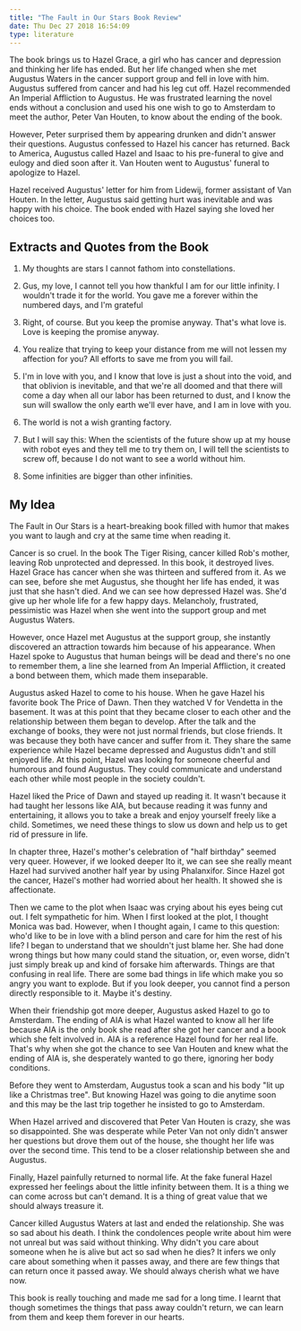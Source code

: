 ```yaml
---
title: "The Fault in Our Stars Book Review"
date: Thu Dec 27 2018 16:54:09
type: literature
---
```

The book brings us to Hazel Grace, a girl who has cancer and depression
and thinking her life has ended. But her life changed when she met
Augustus Waters in the cancer support group and fell in love with him.
Augustus suffered from cancer and had his leg cut off. Hazel recommended
An Imperial Affliction to Augustus. He was frustrated learning the novel
ends without a conclusion and used his one wish to go to Amsterdam to
meet the author, Peter Van Houten, to know about the ending of the book.

However, Peter surprised them by appearing drunken and didn't answer
their questions. Augustus confessed to Hazel his cancer has returned.
Back to America, Augustus called Hazel and Isaac to his pre-funeral to
give and eulogy and died soon after it. Van Houten went to Augustus'
funeral to apologize to Hazel.

Hazel received Augustus' letter for him from Lidewij, former assistant
of Van Houten. In the letter, Augustus said getting hurt was inevitable
and was happy with his choice. The book ended with Hazel saying she
loved her choices too.

## Extracts and Quotes from the Book

1.  My thoughts are stars I cannot fathom into constellations.

2.  Gus, my love, I cannot tell you how thankful I am for our little
    infinity. I wouldn't trade it for the world. You gave me a forever
    within the numbered days, and I'm grateful

3.  Right, of course. But you keep the promise anyway. That's what love
    is. Love is keeping the promise anyway.

4.  You realize that trying to keep your distance from me will not
    lessen my affection for you? All efforts to save me from you will
    fail.

5.  I'm in love with you, and I know that love is just a shout into the
    void, and that oblivion is inevitable, and that we're all doomed and
    that there will come a day when all our labor has been returned to
    dust, and I know the sun will swallow the only earth we'll ever
    have, and I am in love with you.

6.  The world is not a wish granting factory.

7.  But I will say this: When the scientists of the future show up at my
    house with robot eyes and they tell me to try them on, I will tell
    the scientists to screw off, because I do not want to see a world
    without him.

8.  Some infinities are bigger than other infinities.

## My Idea

The Fault in Our Stars is a heart-breaking book filled with humor that
makes you want to laugh and cry at the same time when reading it.

Cancer is so cruel. In the book The Tiger Rising, cancer killed Rob's
mother, leaving Rob unprotected and depressed. In this book, it
destroyed lives. Hazel Grace has cancer when she was thirteen and
suffered from it. As we can see, before she met Augustus, she thought
her life has ended, it was just that she hasn't died. And we can see how
depressed Hazel was. She'd give up her whole life for a few happy days.
Melancholy, frustrated, pessimistic was Hazel when she went into the
support group and met Augustus Waters.

However, once Hazel met Augustus at the support group, she instantly
discovered an attraction towards him because of his appearance. When
Hazel spoke to Augustus that human beings will be dead and there's no
one to remember them, a line she learned from An Imperial Affliction, it
created a bond between them, which made them inseparable.

Augustus asked Hazel to come to his house. When he gave Hazel his
favorite book The Price of Dawn. Then they watched V for Vendetta in the
basement. It was at this point that they became closer to each other and
the relationship between them began to develop. After the talk and the
exchange of books, they were not just normal friends, but close friends.
It was because they both have cancer and suffer from it. They share the
same experience while Hazel became depressed and Augustus didn't and
still enjoyed life. At this point, Hazel was looking for someone
cheerful and humorous and found Augustus. They could communicate and
understand each other while most people in the society couldn't.

Hazel liked the Price of Dawn and stayed up reading it. It wasn't
because it had taught her lessons like AIA, but because reading it was
funny and entertaining, it allows you to take a break and enjoy yourself
freely like a child. Sometimes, we need these things to slow us down and
help us to get rid of pressure in life.

In chapter three, Hazel's mother's celebration of "half birthday" seemed
very queer. However, if we looked deeper Ito it, we can see she really
meant Hazel had survived another half year by using Phalanxifor. Since
Hazel got the cancer, Hazel's mother had worried about her health. It
showed she is affectionate.

Then we came to the plot when Isaac was crying about his eyes being cut
out. I felt sympathetic for him. When I first looked at the plot, I
thought Monica was bad. However, when I thought again, I came to this
question: who'd like to be in love with a blind person and care for him
the rest of his life? I began to understand that we shouldn't just blame
her. She had done wrong things but how many could stand the situation,
or, even worse, didn't just simply break up and kind of forsake him
afterwards. Things are that confusing in real life. There are some bad
things in life which make you so angry you want to explode. But if you
look deeper, you cannot find a person directly responsible to it. Maybe
it's destiny.

When their friendship got more deeper, Augustus asked Hazel to go to
Amsterdam. The ending of AIA is what Hazel wanted to know all her life
because AIA is the only book she read after she got her cancer and a
book which she felt involved in. AIA is a reference Hazel found for her
real life. That's why when she got the chance to see Van Houten and knew
what the ending of AIA is, she desperately wanted to go there, ignoring
her body conditions.

Before they went to Amsterdam, Augustus took a scan and his body "lit up
like a Christmas tree". But knowing Hazel was going to die anytime soon
and this may be the last trip together he insisted to go to Amsterdam.

When Hazel arrived and discovered that Peter Van Houten is crazy, she
was so disappointed. She was desperate while Peter Van not only didn't
answer her questions but drove them out of the house, she thought her
life was over the second time. This tend to be a closer relationship
between she and Augustus.

Finally, Hazel painfully returned to normal life. At the fake funeral
Hazel expressed her feelings about the little infinity between them. It
is a thing we can come across but can't demand. It is a thing of great
value that we should always treasure it.

Cancer killed Augustus Waters at last and ended the relationship. She
was so sad about his death. I think the condolences people write about
him were not unreal but was said without thinking. Why didn't you care
about someone when he is alive but act so sad when he dies? It infers we
only care about something when it passes away, and there are few things
that can return once it passed away. We should always cherish what we
have now.

This book is really touching and made me sad for a long time. I learnt
that though sometimes the things that pass away couldn't return, we can
learn from them and keep them forever in our hearts.
